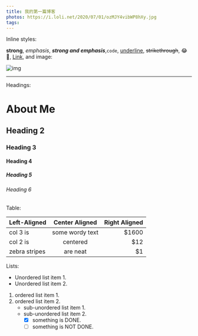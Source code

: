 ```yaml
---
title: 我的第一篇博客
photos: https://i.loli.net/2020/07/01/ozMJY4vibWP8hXy.jpg
tags:
---
```


Inline styles:

**strong**, *emphasis*, ***strong and emphasis***,`code`, <u>underline</u>, ~~strikethrough~~, :joy:🤣, [Link](https://example.com), and image:

![img](https://picsum.photos/600/400/?random)

---

Headings:

# About Me

## Heading 2

### Heading 3

#### Heading 4

##### Heading 5

###### Heading 6

Table:

| Left-Aligned  | Center Aligned  | Right Aligned |
| :------------ | :-------------: | ------------: |
| col 3 is      | some wordy text |         $1600 |
| col 2 is      |    centered     |           $12 |
| zebra stripes |    are neat     |            $1 |

Lists:

* Unordered list item 1.
* Unordered list item 2.

1. ordered list item 1.
2. ordered list item 2.
   + sub-unordered list item 1.
   + sub-unordered list item 2.
     + [x] something is DONE.
     + [ ] something is NOT DONE.
